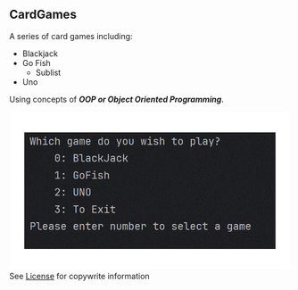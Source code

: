 ## CardGames

A series of card games including:
- Blackjack
- Go Fish
  - Sublist
- Uno

Using concepts of ___OOP or 
Object Oriented Programming___.

![demo](images/GameDemo.gif)
See [License](LICENSE) for copywrite information
